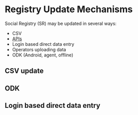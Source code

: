 # Registry Update Mechanisms

Social Registry (SR) may be updated in several ways:

* CSV
* [APIs](api/)
* Login based direct data entry
* Operators uploading data
* ODK (Android, agent, offline)

## CSV update

## ODK&#x20;

## Login based direct data entry
